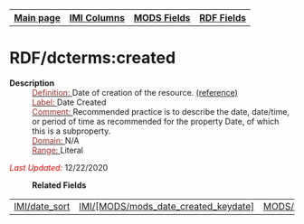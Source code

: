 <!DOCTYPE html>
<html>

<body>
<table style="width:100%">
  <tr>
    <th><a href="index.md">Main page</a></th>
	<th><a href="IMI.md">IMI Columns</a></th>
    <th><a href="MODS.md">MODS Fields</a></th>
    <th><a href="RDF.md">RDF Fields</a></th>
  </tr>
</table>



<h1>RDF/dcterms:created</h1>
<dl>
  <dt><b>Description</b></dt>
  <dd><ins><font color="brown">Definition: </font></ins>Date of creation of the resource. <a href="https://www.dublincore.org/specifications/dublin-core/dcmi-terms/#http://purl.org/dc/terms/created">(reference)</a></dd>
    <dd><ins><font color="brown">Label: </font></ins> Date Created</dd>
  <dd><ins><font color="brown">Comment: </font></ins> Recommended practice is to describe the date, date/time, or period of time as recommended for the property Date, of which this is a subproperty.</dd>
  <dd><ins><font color="brown">Domain: </font></ins> N/A</dd>
  <dd><ins><font color="brown">Range: </font></ins> Literal</dd>
</dl>
	<p><font color="red"><i>Last Updated: </i></font>12/22/2020</p>
<dl>
	<dd><b>Related Fields</b></dd>
		<table>
			<td><a href="date.sort.md">IMI/date_sort</a></td>
			<td><a href="imi.mods_date_created_keydate.md">IMI/[MODS/mods_date_created_keydate]</a></td>
			<td><a href="mods.originInfo.dateCreated.md">MODS/originInfo/dateCreated</a></td>
		</table>
</dl>
</body>
</html>